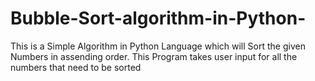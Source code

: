 # Bubble-Sort-algorithm-in-Python-


This is a Simple Algorithm in Python Language which will Sort the given Numbers in assending order.
This Program takes user input for all the numbers that need to be sorted




